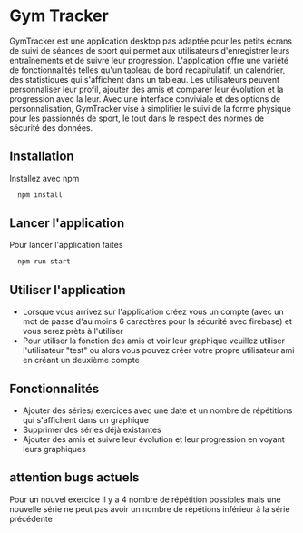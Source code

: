  

# Gym Tracker

GymTracker est une application desktop pas adaptée pour les petits écrans de suivi de séances de sport qui permet aux utilisateurs d'enregistrer leurs entraînements et de suivre leur progression. L'application offre une variété de fonctionnalités telles qu'un tableau de bord récapitulatif, un calendrier, des statistiques qui s'affichent dans un tableau. Les utilisateurs peuvent personnaliser leur profil, ajouter des amis et comparer leur évolution et la progression avec la leur. Avec une interface conviviale et des options de personnalisation, GymTracker vise à simplifier le suivi de la forme physique pour les passionnés de sport, le tout dans le respect des normes de sécurité des données.

## Installation

Installez avec npm

```bash
  npm install
```
    
## Lancer l'application

Pour lancer l'application faites 

```bash
  npm run start
```

## Utiliser l'application

- Lorsque vous arrivez sur l'application créez vous un compte (avec un mot de passe d'au moins 6 caractères pour la sécurité avec firebase) et vous serez prèts à l'utiliser 
- Pour utiliser la fonction des amis et voir leur graphique veuillez utiliser l'utilisateur "test" ou alors vous pouvez créer votre propre utilisateur ami en créant un deuxième compte


## Fonctionnalités

- Ajouter des séries/ exercices avec une date et un nombre de répétitions qui s'affichent dans un graphique
- Supprimer des séries déjà existantes
- Ajouter des amis et suivre leur évolution et leur progression en voyant leurs graphiques


## attention bugs actuels

Pour un nouvel exercice il y a 4 nombre de répétition possibles mais une nouvelle série ne peut pas avoir un nombre de répétions inférieur à la série précédente
